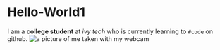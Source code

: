 # Hello-World1
I am a **college student** at *ivy tech* who is currently learning to `#code` on github.
![a picture of me taken with my webcam](https://user-images.githubusercontent.com/43824925/189532964-df37c299-66ca-4827-a04f-a1b762675706.jpg)
